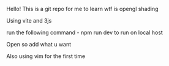 Hello! This is a git repo for me to learn wtf is opengl shading

Using vite and 3js 

run the following command
    - npm run dev 
to run on local host

Open so add what u want


Also using vim for the first time
